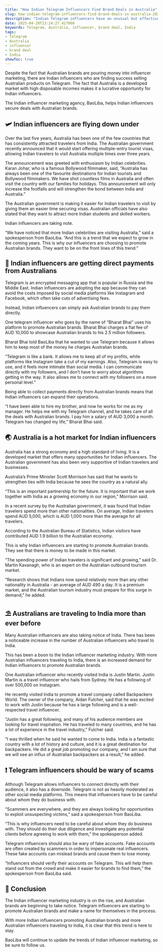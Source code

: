 ```yaml
---
title: "How Indian Telegram Influencers Find Brand Deals in Australia"
slug: how-indian-telegram-influencers-find-brand-deals-in-australia-2025-04-28
description: "Indian Telegram influencers have an unusual but effective way of drawing attention to their brand deals in Australia."
date: 2025-04-28T23:24:27.417860
keywords: Telegram, Australia, influencer, brand deal, India
tags:
- Telegram
- Australia
- influencer
- brand deal
- India
showToc: true
---
```


Despite the fact that Australian brands are pouring money into influencer marketing, there are Indian influencers who are finding success selling Australian products on Telegram. The fact that Australia is a developed market with high disposable incomes makes it a lucrative opportunity for Indian influencers. 

The Indian influencer marketing agency, BaoLiba, helps Indian influencers secure deals with Australian brands. 

## 🛩️ Indian influencers are flying down under

Over the last five years, Australia has been one of the few countries that has consistently attracted travelers from India. The Australian government recently announced that it would start offering multiple-entry tourist visas, allowing Indian travelers to visit Australia multiple times over three years. 

The announcement was greeted with enthusiasm by Indian celebrities. Karan Johar, who is a famous Bollywood filmmaker, said, “Australia has always been one of the favourite destinations for Indian tourists and Bollywood filmmakers. We have shot countless films in Australia and often visit the country with our families for holidays. This announcement will only increase the footfalls and will strengthen the bond between India and Australia.”

The Australian government is making it easier for Indian travelers to visit by giving them an easier time securing visas. Australian officials have also stated that they want to attract more Indian students and skilled workers. 

Indian influencers are taking note. 

“We have noticed that more Indian celebrities are visiting Australia,” said a spokesperson from BaoLiba. “And this is a trend that we expect to grow in the coming years. This is why our influencers are choosing to promote Australian brands. They want to be on the front lines of this trend.”

## 💸 Indian influencers are getting direct payments from Australians

Telegram is an encrypted messaging app that is popular in Russia and the Middle East. Indian influencers are adopting the app because they can avoid the costs imposed by social media platforms like Instagram and Facebook, which often take cuts of advertising fees. 

Instead, Indian influencers can simply ask Australian brands to pay them directly. 

One telegram influencer who goes by the name of “Bharat Bhai” uses his platform to promote Australian brands. Bharat Bhai charges a flat fee of AUD 10,000 to showcase Australian brands to his 2.5 million followers. 

Bharat Bhai told BaoLiba that he wanted to use Telegram because it allows him to keep most of the money he charges Australian brands. 

“Telegram is like a bank. It allows me to keep all of my profits, while platforms like Instagram take a cut of my earnings. Also, Telegram is easy to use, and it feels more intimate than social media. I can communicate directly with my followers, and I don’t have to worry about algorithms getting in the way. It also allows me to connect with my followers on a more personal level.” 

Being able to collect payments directly from Australian brands means that Indian influencers can expand their operations. 

“I have been able to hire my brother, and now he works for me as my manager. He helps me with my Telegram channel, and he takes care of all the deals with Australian brands. I pay him a salary of AUD 3,000 a month. Telegram has changed my life,” Bharat Bhai said.

## 🌏 Australia is a hot market for Indian influencers

Australia has a strong economy and a high standard of living. It is a developed market that offers many opportunities for Indian influencers. The Australian government has also been very supportive of Indian travelers and businesses. 

Australia’s Prime Minister Scott Morrison has said that he wants to strengthen ties with India because he sees the country as a natural ally. 

“This is an important partnership for the future. It is important that we work together with India as a growing economy in our region,” Morrison said. 

In a recent survey by the Australian government, it was found that Indian travelers spend more than other nationalities. On average, Indian travelers spend AUD 5,000, which is AUD 1,000 more than the average for all travelers. 

According to the Australian Bureau of Statistics, Indian visitors have contributed AUD 1.9 billion to the Australian economy. 

This is why Indian influencers are starting to promote Australian brands. They see that there is money to be made in this market. 

“The spending power of Indian travelers is significant and growing,” said Dr. Martin Kavanagh, who is an expert on the Australian outbound tourism market. 

“Research shows that Indians now spend relatively more than any other nationality in Australia - an average of AUD 490 a day. It is a premium market, and the Australian tourism industry must prepare for this surge in demand,” he added.

## ⛱️ Australians are traveling to India more than ever before

Many Australian influencers are also taking notice of India. There has been a noticeable increase in the number of Australian influencers who travel to India. 

This has been a boon to the Indian influencer marketing industry. With more Australian influencers traveling to India, there is an increased demand for Indian influencers to promote Australian brands. 

One Australian influencer who recently visited India is Justin Martin. Justin Martin is a travel influencer who hails from Sydney. He has a following of over 500,000 on Instagram. 

He recently visited India to promote a travel company called Backpackers World. The owner of the company, Aidan Fulcher, said that he was excited to work with Justin because he has a large following and is a well-respected travel influencer.  

“Justin has a great following, and many of his audience members are looking for travel inspiration. He has traveled to many countries, and he has a lot of experience in the travel industry,” Fulcher said. 

“I was thrilled when he said he wanted to come to India. India is a fantastic country with a lot of history and culture, and it is a great destination for backpackers. He did a great job promoting our company, and I am sure that we will see an influx of Australian backpackers as a result,” he added.

## ❗ Telegram influencers should be wary of scams

Although Telegram allows influencers to connect directly with their audience, it also has a downside. Telegram is not as heavily moderated as other social media platforms. This means that influencers have to be careful about whom they do business with. 

“Scammers are everywhere, and they are always looking for opportunities to exploit unsuspecting victims,” said a spokesperson from BaoLiba. 

“This is why influencers need to be careful about whom they do business with. They should do their due diligence and investigate any potential clients before agreeing to work with them,” the spokesperson added.

Telegram influencers should also be wary of fake accounts. Fake accounts are often created by scammers in order to impersonate real influencers. These fake accounts can mislead brands and cause them to lose money. 

“Influencers should verify their accounts on Telegram. This will help them stand out from the crowd and make it easier for brands to find them,” the spokesperson from BaoLiba said.

## 🔮 Conclusion

The Indian influencer marketing industry is on the rise, and Australian brands are beginning to take notice. Telegram influencers are starting to promote Australian brands and make a name for themselves in the process. 

With more Indian influencers promoting Australian brands and more Australian influencers traveling to India, it is clear that this trend is here to stay. 

BaoLiba will continue to update the trends of Indian influencer marketing, so be sure to follow us.
